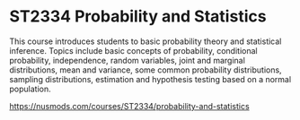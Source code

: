 # ST2334 Probability and Statistics

This course introduces students to basic probability theory and statistical inference. Topics include basic concepts of probability, conditional probability, independence, random variables, joint and marginal distributions, mean and variance, some common probability distributions, sampling distributions, estimation and hypothesis testing based on a normal population.

https://nusmods.com/courses/ST2334/probability-and-statistics